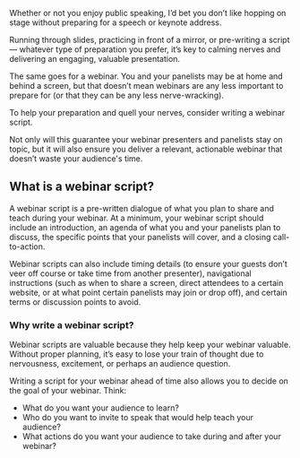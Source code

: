 Whether or not you enjoy public speaking, I’d bet you don’t like hopping on stage without preparing for a speech or keynote address.

Running through slides, practicing in front of a mirror, or pre-writing a script — whatever type of preparation you prefer, it’s key to calming nerves and delivering an engaging, valuable presentation.

The same goes for a webinar. You and your panelists may be at home and behind a screen, but that doesn’t mean webinars are any less important to prepare for (or that they can be any less nerve-wracking).

To help your preparation and quell your nerves, consider writing a webinar script.

Not only will this guarantee your webinar presenters and panelists stay on topic, but it will also ensure you deliver a relevant, actionable webinar that doesn’t waste your audience's time.


## What is a webinar script?

A webinar script is a pre-written dialogue of what you plan to share and teach during your webinar. At a minimum, your webinar script should include an introduction, an agenda of what you and your panelists plan to discuss, the specific points that your panelists will cover, and a closing call-to-action.

Webinar scripts can also include timing details (to ensure your guests don’t veer off course or take time from another presenter), navigational instructions (such as when to share a screen, direct attendees to a certain website, or at what point certain panelists may join or drop off), and certain terms or discussion points to avoid.


### Why write a webinar script?

Webinar scripts are valuable because they help keep your webinar valuable. Without proper planning, it’s easy to lose your train of thought due to nervousness, excitement, or perhaps an audience question.

Writing a script for your webinar ahead of time also allows you to decide on the goal of your webinar. Think:

- What do you want your audience to learn?
- Who do you want to invite to speak that would help teach your audience?
- What actions do you want your audience to take during and after your webinar?
